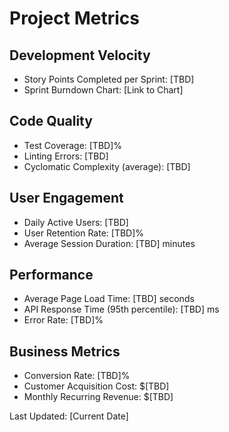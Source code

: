# Project Metrics

## Development Velocity
- Story Points Completed per Sprint: [TBD]
- Sprint Burndown Chart: [Link to Chart]

## Code Quality
- Test Coverage: [TBD]%
- Linting Errors: [TBD]
- Cyclomatic Complexity (average): [TBD]

## User Engagement
- Daily Active Users: [TBD]
- User Retention Rate: [TBD]%
- Average Session Duration: [TBD] minutes

## Performance
- Average Page Load Time: [TBD] seconds
- API Response Time (95th percentile): [TBD] ms
- Error Rate: [TBD]%

## Business Metrics
- Conversion Rate: [TBD]%
- Customer Acquisition Cost: $[TBD]
- Monthly Recurring Revenue: $[TBD]

Last Updated: [Current Date]
